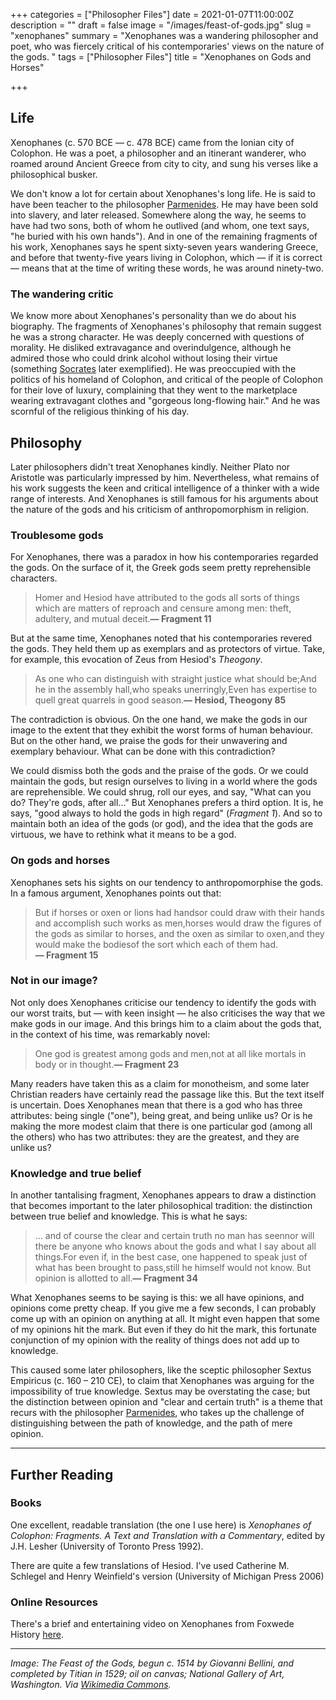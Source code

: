 +++
categories = ["Philosopher Files"]
date = 2021-01-07T11:00:00Z
description = ""
draft = false
image = "/images/feast-of-gods.jpg"
slug = "xenophanes"
summary = "Xenophanes was a wandering philosopher and poet, who was fiercely critical of his contemporaries' views on the nature of the gods. "
tags = ["Philosopher Files"]
title = "Xenophanes on Gods and Horses"

+++


## **Life**

Xenophanes (c. 570 BCE — c. 478 BCE) came from the Ionian city of Colophon. He was a poet, a philosopher and an itinerant wanderer, who roamed around Ancient Greece from city to city, and sung his verses like a philosophical busker.

We don't know a lot for certain about Xenophanes's long life. He is said to have been teacher to the philosopher [Parmenides](/parmenides). He may have been sold into slavery, and later released. Somewhere along the way, he seems to have had two sons, both of whom he outlived (and whom, one text says, "he buried with his own hands"). And in one of the remaining fragments of his work, Xenophanes says he spent sixty-seven years wandering Greece, and before that twenty-five years living in Colophon, which — if it is correct — means that at the time of writing these words, he was around ninety-two.

### **The wandering critic**

We know more about Xenophanes's personality than we do about his biography. The fragments of Xenophanes's philosophy that remain suggest he was a strong character. He was deeply concerned with questions of morality. He disliked extravagance and overindulgence, although he admired those who could drink alcohol without losing their virtue (something [Socrates](/socrates) later exemplified). He was preoccupied with the politics of his homeland of Colophon, and critical of the people of Colophon for their love of luxury, complaining that they went to the marketplace wearing extravagant clothes and "gorgeous long-flowing hair." And he was scornful of the religious thinking of his day.

## **Philosophy**

Later philosophers didn't treat Xenophanes kindly. Neither Plato nor Aristotle was particularly impressed by him. Nevertheless, what remains of his work suggests the keen and critical intelligence of a thinker with a wide range of interests. And Xenophanes is still famous for his arguments about the nature of the gods and his criticism of anthropomorphism in religion.

### Troublesome gods

For Xenophanes, there was a paradox in how his contemporaries regarded the gods. On the surface of it, the Greek gods seem pretty reprehensible characters.

> Homer and Hesiod have attributed to the gods all sorts of things which are matters of reproach and censure among men: theft, adultery, and mutual deceit.**— Fragment 11**

But at the same time, Xenophanes noted that his contemporaries revered the gods. They held them up as exemplars and as protectors of virtue. Take, for example, this evocation of Zeus from Hesiod's _Theogony_.

> As one who can distinguish with straight justice what should be;And he in the assembly hall,who speaks unerringly,Even has expertise to quell great quarrels in good season.**— Hesiod, Theogony 85**

The contradiction is obvious. On the one hand, we make the gods in our image to the extent that they exhibit the worst forms of human behaviour. But on the other hand, we praise the gods for their unwavering and exemplary behaviour. What can be done with this contradiction?

We could dismiss both the gods and the praise of the gods. Or we could maintain the gods, but resign ourselves to living in a world where the gods are reprehensible. We could shrug, roll our eyes, and say, "What can you do? They're gods, after all..." But Xenophanes prefers a third option. It is, he says, "good always to hold the gods in high regard" (_Fragment 1_). And so to maintain both an idea of the gods (or god), and the idea that the gods are virtuous, we have to rethink what it means to be a god.

### On gods and horses

Xenophanes sets his sights on our tendency to anthropomorphise the gods. In a famous argument, Xenophanes points out that:

> But if horses or oxen or lions had handsor could draw with their hands and accomplish such works as men,horses would draw the figures of the gods as similar to horses, and the oxen as similar to oxen,and they would make the bodiesof the sort which each of them had.**— Fragment 15**

### Not in our image?

Not only does Xenophanes criticise our tendency to identify the gods with our worst traits, but — with keen insight — he also criticises the way that we make gods in our image. And this brings him to a claim about the gods that, in the context of his time, was remarkably novel:

> One god is greatest among gods and men,not at all like mortals in body or in thought.**— Fragment 23**

Many readers have taken this as a claim for monotheism, and some later Christian readers have certainly read the passage like this. But the text itself is uncertain. Does Xenophanes mean that there is a god who has three attributes: being single ("one"), being great, and being unlike us? Or is he making the more modest claim that there is one particular god (among all the others) who has two attributes: they are the greatest, and they are unlike us?

### Knowledge and true belief

In another tantalising fragment, Xenophanes appears to draw a distinction that becomes important to the later philosophical tradition: the distinction between true belief and knowledge. This is what he says:

> … and of course the clear and certain truth no man has seennor will there be anyone who knows about the gods and what I say about all things.For even if, in the best case, one happened to speak just of what has been brought to pass,still he himself would not know. But opinion is allotted to all.**— Fragment 34**

What Xenophanes seems to be saying is this: we all have opinions, and opinions come pretty cheap. If you give me a few seconds, I can probably come up with an opinion on anything at all. It might even happen that some of my opinions hit the mark. But even if they do hit the mark, this fortunate conjunction of my opinion with the reality of things does not add up to knowledge.

This caused some later philosophers, like the sceptic philosopher Sextus Empiricus (c. 160 – 210 CE), to claim that Xenophanes was arguing for the impossibility of true knowledge. Sextus may be overstating the case; but the distinction between opinion and "clear and certain truth" is a theme that recurs with the philosopher [Parmenides](/parmenides), who takes up the challenge of distinguishing between the path of knowledge, and the path of mere opinion.

---

## **Further Reading**

### **Books**

One excellent, readable translation (the one I use here) is _Xenophanes of Colophon: Fragments. A Text and Translation with a Commentary_, edited by J.H. Lesher (University of Toronto Press 1992).

There are quite a few translations of Hesiod. I've used Catherine M. Schlegel and Henry Weinfield's version (University of Michigan Press 2006)

### **Online Resources**

There's a brief and entertaining video on Xenophanes from Foxwede History [here](https://www.youtube.com/watch?v=7GYE9IDYrdc).

---

_Image: The Feast of the Gods, begun c. 1514 by Giovanni Bellini, and completed by Titian in 1529; oil on canvas; National Gallery of Art, Washington. Via [Wikimedia Commons](https://commons.wikimedia.org/wiki/File:Giovanni_Bellini_and_Titian_-_The_Feast_of_the_Gods_-_Google_Art_Project.jpg)._





